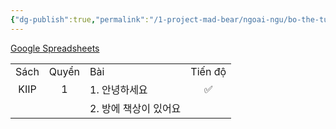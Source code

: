 ```yaml
---
{"dg-publish":true,"permalink":"/1-project-mad-bear/ngoai-ngu/bo-the-tu-vung-kiip-giao-trinh-hoi-nhap-xa-hoi/","dgPassFrontmatter":true}
---
```


[Google Spreadsheets](https://docs.google.com/spreadsheets/d/e/2PACX-1vQoUBS2z39Kownxqx-j7iU2pzCL66hKzXPOGLqBLTQL9CboiOqoxYQGWZExqAt28qE_xAsOaHED8qxP/pubhtml)

|      |       |                       |         |
|:----:|:-----:| --------------------- |:-------:|
| Sách | Quyển | Bài                   | Tiến độ |
| KIIP |   1   | 1. 안녕하세요         |   ✅    |
|      |       | 2. 방에 책상이 있어요 |         |
